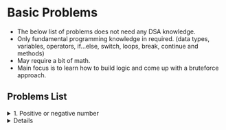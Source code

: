 # Basic Problems
- The below list of problems does not need any DSA knowledge.
- Only fundamental programming knowledge in required. (data types, variables, operators, if...else, switch, loops, break, continue and methods)
- May require a bit of math.
- Main focus is to learn how to build logic and come up with a bruteforce approach.

## Problems List
<details>
  
  <summary>1. Positive or negative number</summary>
  
  **Problem statement:** Given an integer number as input, the objective is to write a program to check if the given number is positive or negative or zero.
  
  **Test cases**
  ```
  Input: 12
  Output: Positive

  Input: -76
  Output: Negative

  Input: 0
  Output: Zero
  ```
  
  **Solution**
  ```java
import java.util.Scanner;

public class Main {

	public static void main(String[] args) {
		Scanner scan = new Scanner(System.in);

		int num = scan.nextInt();

		if(num > 0) {
			System.out.println("Positive");
		} else if(num < 0) {
			System.out.println("Negative");
		} else {
			System.out.println("Zero");
		}

		scan.close();
	}
}
```
                      
</details>
	
<details>
	
	<summary><strong>2. Even or odd number</strong></summary>
	
	**Problem statement:** Given an integer number as input, the objective is the write a program to check whether the input number is even or odd.
	
	**Test cases:**
	```
	Input: 11
	Output: Odd

	Input: -62
	Output: Even

	Input: 0
	Output: Even
	```
	
	**Solution:**
	```java
	import java.util.Scanner;

	public class Main {

	public static void main(String[] args) {
		Scanner scan = new Scanner(System.in);

		int num = scan.nextInt();

		if(num % 2 == 0) {
			System.out.println("Even");
		} else {
			System.out.println("Odd");
		}

		scan.close();
		}
	}
	```
	
</details>
